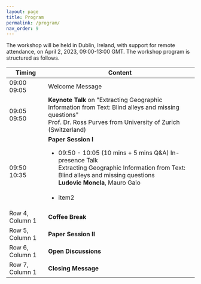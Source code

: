 ```yaml
---
layout: page
title: Program
permalink: /program/
nav_order: 9
---
```

The workshop will be held in Dublin, Ireland, with support for remote attendance, on April 2, 2023, 09:00-13:00 GMT. The workshop program is structured as follows.


Timing | Content
--- | ---
09:00<br>09:05 | Welcome Message
09:05<br>09:50  | **Keynote Talk** on "Extracting Geographic Information from Text: Blind alleys and missing questions" <br>  Prof. Dr. Ross Purves from University of Zurich (Switzerland) 
09:50<br>10:35  | **Paper Session I**<br><ul><li>09:50 - 10:05 (10 mins + 5 mins Q&A) In-presence Talk <br> Extracting Geographic Information from Text: Blind alleys and missing questions <br>**Ludovic Moncla**, Mauro Gaio </li><br><li>item2</li></ul> 
Row 4, Column 1 | **Coffee Break**
Row 5, Column 1 | **Paper Session II**
Row 6, Column 1 | **Open Discussions**
Row 7, Column 1 | **Closing Message**
